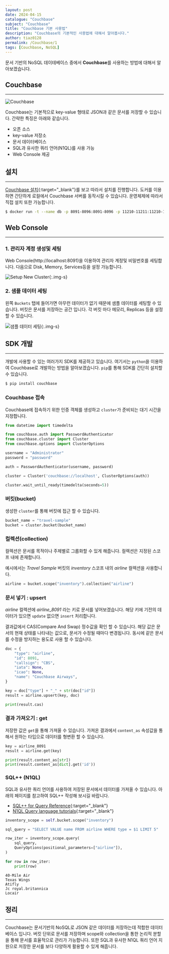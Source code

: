 ```yaml
---
layout: post
date: 2024-04-15
catalogue: "Couchbase"
subject: "Couchbase"
title: "Couchbase 기본 사용법"
description: "Couchbase의 기본적인 사용법에 대해서 알아봅시다."
author: tiaz0128
permalink: /Couchbase/1
tags: [Couchbase, NoSQL]
---
```


문서 기반의 NoSQL 데이테베이스 중에서 **Couchbase**를 사용하는 방법에 대해서 알아보겠습니다.

## Couchbase

---

![Couchbase](/assets/img/title/Couchbase/Couchbase.png)

Couchbase는 기본적으로 key-value 형태로 JSON과 같은 문서를 저장할 수 있습니다. 간략한 특징은 아래와 같습니다.

- 오픈 소스
- key-value 저장소
- 문서 데이터베이스
- SQL과 유사한 쿼리 언어(N1QL)를 사용 가능
- Web Console 제공



## 설치

---

[Couchbase 설치](https://docs.couchbase.com/server/current/getting-started/do-a-quick-install.html#initialize-cluster-web-console){:target="_blank"}를 보고 따라서 설치를 진행합니다. 도커를 이용하면 간단하게 로컬에서 Couchbase 서버를 동작시킬 수 있습니다. 운영체제에 따라서 직접 설치 또한 가능합니다.

```bash
$ docker run -t --name db -p 8091-8096:8091-8096 -p 11210-11211:11210-11211 couchbase/server:enterprise-7.2.0
```

## Web Console

---

### 1. 관리자 계정 생성및 세팅

Web Console(http://localhost:8091)을 이용하여 관리자 계정및 비밀번호를 세팅합니다. 다음으로 Disk, Memory, Services등을 설정 가능합니다.

![Setup New Cluster](/assets/img/content/Couchbase/001/001.png){:.img-s}

### 2. 샘플 데이터 세팅

왼쪽 `Buckets` 탭에 들어가면 아무런 데이터가 없기 때문에 샘플 데이터를 세팅할 수 있습니다. 버킷은 문서를 저장하는 공간 입니다. 각 버킷 마다 메모리, Replicas 등을 설정 할 수 있습니다.

![샘플 데이터 세팅](/assets/img/content/Couchbase/001/003.png){:.img-s}

## SDK 개발

---

개발에 사용할 수 있는 여러가지 SDK를 제공하고 있습니다. 여기서는 `python`을 이용하여 Couchbase로 개발하는 방법을 알아보겠습니다. `pip`를 통해 SDK를 간단히 설치할 수 있습니다.

```bash
$ pip install couchbase
```

### Couchbase 접속

Couchbase에 접속하기 위한 인증 객체를 생성하고 `cluster`가 준비되는 대기 시간을 지정합니다.

```python
from datetime import timedelta

from couchbase.auth import PasswordAuthenticator
from couchbase.cluster import Cluster
from couchbase.options import ClusterOptions

username = "Administrator"
password = "password"

auth = PasswordAuthenticator(username, password)

cluster = Cluster('couchbase://localhost', ClusterOptions(auth))

cluster.wait_until_ready(timedelta(seconds=5))
```

### 버킷(bucket)

생성한 `cluster`를 통해 버킷에 접근 할 수 있습니다.

```python
bucket_name = "travel-sample"
bucket = cluster.bucket(bucket_name)
```

### 컬렉션(collection)

컬렉션은 문서를 목적이나 주제별로 그룹화할 수 있게 해줍니다. 컬렉션은 지정된 스코프 내에 존재합니다.

예시에서는 *Travel Sample* 버킷의 *inventory* 스코프 내의 *airline* 컬렉션을 사용합니다.

```python
airline = bucket.scope("inventory").collection("airline")
```

### 문서 넣기 : upsert

_airline_ 컬렉션에 *airline_8091* 라는 키로 문서를 넣어보겠습니다. 해당 키에 기전의 데이터가 있으면 `update` 없으면 `insert` 처리합니다.

결과값에서 CAS(Compare And Swap) 정수값을 확인 할 수 있습니다. 해당 값은 문서의 현재 상태를 나타내는 값으로, 문서가 수정될 때마다 변경됩니다. 동시에 같은 문서를 수정을 방지하는 용도로 사용 할 수 있습니다.

```python
doc = {
    "type": "airline",
    "id": 8091,
    "callsign": "CBS",
    "iata": None,
    "icao": None,
    "name": "Couchbase Airways",
}

key = doc["type"] + "_" + str(doc["id"])
result = airline.upsert(key, doc)

print(result.cas)
```

### 결과 가져오기 : get

저장한 값은 `get`을 통해 가져올 수 있습니다. 가져온 결과에서 `content_as` 속성값을 통해서 원하는 타입으로 데이터를 형변환 할 수 있습니다.

```python
key = airline_8091
result = airline.get(key)

print(result.content_as[str])
print(result.content_as[dict].get('id'))
```

### SQL++ (N1QL)

SQL과 유사한 쿼리 언어를 사용하여 저장된 문서에서 데이터를 가져올 수 있습니다. 아래의 페이지를 참고하여 SQL++ 작성해 보시길 바랍니다.

- [SQL++ for Query Reference](https://docs.couchbase.com/server/current/n1ql/query.html){:target="_blank"}
- [N1QL Query language tutorials](https://query-tutorial.couchbase.com/tutorial/#1){:target="_blank"}

```python
inventory_scope = self.bucket.scope("inventory")

sql_query = "SELECT VALUE name FROM airline WHERE type = $1 LIMIT 5"

row_iter = inventory_scope.query(
    sql_query,
    QueryOptions(positional_parameters=["airline"]),
)

for row in row_iter:
    print(row)
```

```text
40-Mile Air
Texas Wings
Atifly
Jc royal.britannica
Locair
```

## 정리

---

Couchbase는 문서기반의 NoSQL로 JSON 같은 데이터를 저장하는데 적합한 데이터베이스 입니다. 버킷 단위로 문서를 저장하며 scope와 collection을 통한 논리적 분할을 통해 문서를 효율적으로 관리가 가능합니다. 또한 SQL과 유사한 N1QL 쿼리 언어 지원으로 저장한 문서를 보다 다양하게 활용할 수 있게 해줍니다.
